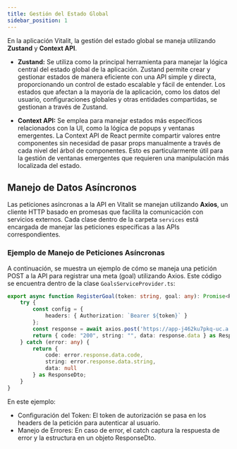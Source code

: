 ```yaml
---
title: Gestión del Estado Global
sidebar_position: 1
---
```



En la aplicación Vitalit, la gestión del estado global se maneja utilizando **Zustand** y **Context API**. 

- **Zustand:** Se utiliza como la principal herramienta para manejar la lógica central del estado global de la aplicación. Zustand permite crear y gestionar estados de manera eficiente con una API simple y directa, proporcionando un control de estado escalable y fácil de entender. Los estados que afectan a la mayoría de la aplicación, como los datos del usuario, configuraciones globales y otras entidades compartidas, se gestionan a través de Zustand.

- **Context API:** Se emplea para manejar estados más específicos relacionados con la UI, como la lógica de popups y ventanas emergentes. La Context API de React permite compartir valores entre componentes sin necesidad de pasar props manualmente a través de cada nivel del árbol de componentes. Esto es particularmente útil para la gestión de ventanas emergentes que requieren una manipulación más localizada del estado.

## Manejo de Datos Asíncronos

Las peticiones asíncronas a la API en Vitalit se manejan utilizando **Axios**, un cliente HTTP basado en promesas que facilita la comunicación con servicios externos. Cada clase dentro de la carpeta `services` está encargada de manejar las peticiones específicas a las APIs correspondientes.

### Ejemplo de Manejo de Peticiones Asíncronas

A continuación, se muestra un ejemplo de cómo se maneja una petición POST a la API para registrar una meta (goal) utilizando Axios. Este código se encuentra dentro de la clase `GoalsServiceProvider.ts`:

```typescript
export async function RegisterGoal(token: string, goal: any): Promise<ResponseDto> {
    try {
        const config = {
            headers: { Authorization: `Bearer ${token}` }
        };
        const response = await axios.post('https://app-j462ku7pkq-uc.a.run.app/v1/goals', goal, config);
        return { code: "200", string: "", data: response.data } as ResponseDto;
    } catch (error: any) {
        return {
            code: error.response.data.code,
            string: error.response.data.string,
            data: null
        } as ResponseDto;
    }
}
```
En este ejemplo:

- Configuración del Token: El token de autorización se pasa en los headers de la petición para autenticar al usuario.
- Manejo de Errores: En caso de error, el catch captura la respuesta de error y la estructura en un objeto ResponseDto.